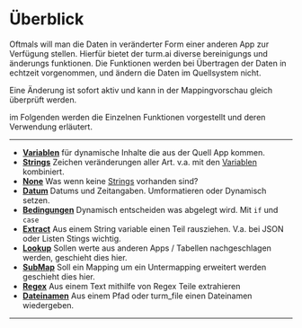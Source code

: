 # Überblick

Oftmals will man die Daten in veränderter Form einer anderen App zur Verfügung stellen.
Hierfür bietet der turm.ai diverse bereinigungs und änderungs funktionen. 
Die Funktionen werden bei Übertragen der Daten in echtzeit vorgenommen, und ändern die Daten im Quellsystem nicht. 

Eine Änderung ist sofort aktiv und kann in der Mappingvorschau gleich überprüft werden.

im Folgenden werden die Einzelnen Funktionen vorgestellt und deren Verwendung erläutert.

--------------------

- **[Variablen](01_functions_var.md)** für dynamische Inhalte die aus der Quell App kommen.
- **[Strings](02_functions_str.md)** Zeichen veränderungen aller Art. v.a. mit den [Variablen](01_functions_var.md) kombiniert. 
- **[None](03_functions_none.md)** Was wenn keine [Strings](02_functions_str.md) vorhanden sind?
- **[Datum](04_functions_date.md)** Datums und Zeitangaben. Umformatieren oder Dynamisch setzen.
- **[Bedingungen](05_functions_if.md)** Dynamisch entscheiden was abgelegt wird. Mit `if` und `case` 
- **[Extract](06_functions_extract.md)** Aus einem String variable einen Teil rausziehen. V.a. bei JSON oder Listen Stings wichtig. 
- **[Lookup](07_functions_lookup.md)** Sollen werte aus anderen Apps / Tabellen nachgeschlagen werden, geschieht dies hier.
- **[SubMap](08_functions_submap.md)** Soll ein Mapping um ein Untermapping erweitert werden geschieht dies hier.
- **[Regex](09_functions_regex.md)** Aus einem Text mithilfe von Regex Teile extrahieren
- **[Dateinamen](10_functions_path.md)** Aus einem Pfad oder turm_file einen Dateinamen wiedergeben.


--------